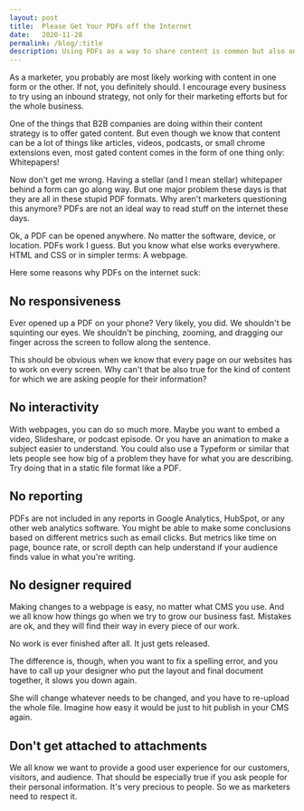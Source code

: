 ```yaml
---
layout: post
title:  Please Get Your PDFs off the Internet
date:   2020-11-28
permalink: /blog/:title
description: Using PDFs as a way to share content is common but also one of the worst ways to do it.
---
```

<p>As a marketer, you probably are most likely working with content in one form or the other. If not, you definitely should. I encourage every business to try using an inbound strategy, not only for their marketing efforts but for the whole business.</p>
<p>One of the things that B2B companies are doing within their content strategy is to offer gated content. But even though we know that content can be a lot of things like articles, videos, podcasts, or small chrome extensions even, most gated content comes
  in the form of one thing only: Whitepapers!</p>
<p>Now don't get me wrong. Having a stellar (and I mean stellar) whitepaper behind a form can go along way. But one major problem these days is that they are all in these stupid PDF formats. Why aren't marketers questioning this anymore? PDFs are not an
  ideal way to read stuff on the internet these days.</p>
<p>Ok, a PDF can be opened anywhere. No matter the software, device, or location. PDFs work I guess. But you know what else works everywhere. HTML and CSS or in simpler terms: A webpage.</p>
<p>Here some reasons why PDFs on the internet suck:</p>
<h2>No responsiveness</h2>
<p>Ever opened up a PDF on your phone? Very likely, you did. We shouldn't be squinting our eyes. We shouldn't be pinching, zooming, and dragging our finger across the screen to follow along the sentence.</p>
<p>This should be obvious when we know that every page on our websites has to work on every screen. Why can't that be also true for the kind of content for which we are asking people for their information?</p>
<h2>No interactivity</h2>
<p>With webpages, you can do so much more. Maybe you want to embed a video, Slideshare, or podcast episode. Or you have an animation to make a subject easier to understand. You could also use a Typeform or similar that lets people see how big of a problem
  they have for what you are describing. Try doing that in a static file format like a PDF.</p>
<h2>No reporting</h2>
<p>PDFs are not included in any reports in Google Analytics, HubSpot, or any other web analytics software. You might be able to make some conclusions based on different metrics such as email clicks. But metrics like time on page, bounce rate, or scroll depth
  can help understand if your audience finds value in what you're writing.</p>
<h2>No designer required</h2>
<p>Making changes to a webpage is easy, no matter what CMS you use. And we all know how things go when we try to grow our business fast. Mistakes are ok, and they will find their way in every piece of our work.</p>
<p>No work is ever finished after all. It just gets released.</p>
<p>The difference is, though, when you want to fix a spelling error, and you have to call up your designer who put the layout and final document together, it slows you down again.</p>
<p>She will change whatever needs to be changed, and you have to re-upload the whole file. Imagine how easy it would be just to hit publish in your CMS again.</p>
<h2>Don't get attached to attachments</h2>
<p>We all know we want to provide a good user experience for our customers, visitors, and audience. That should be especially true if you ask people for their personal information. It's very precious to people. So we as marketers need to respect it.</p>
<p>‍</p>
